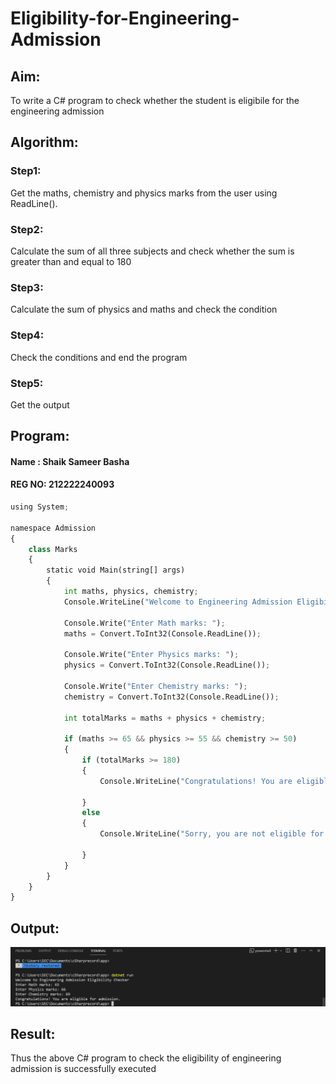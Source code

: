 # Eligibility-for-Engineering-Admission
## Aim:
To write a C# program to check whether the student is eligibile for the engineering admission

## Algorithm:
### Step1: 
Get the maths, chemistry and physics marks from the user using ReadLine().
### Step2: 
Calculate the sum of all three subjects and check whether the sum is greater than and equal to 180

### Step3:
Calculate the sum of physics and maths and check the condition

### Step4:
Check the conditions and end the program

### Step5:
Get the output
## Program:
#### Name : Shaik Sameer Basha
#### REG NO: 212222240093
```python
using System;

namespace Admission
{
    class Marks
    {
        static void Main(string[] args)
        {
            int maths, physics, chemistry;
            Console.WriteLine("Welcome to Engineering Admission Eligibility Checker");

            Console.Write("Enter Math marks: ");
            maths = Convert.ToInt32(Console.ReadLine());

            Console.Write("Enter Physics marks: ");
            physics = Convert.ToInt32(Console.ReadLine());

            Console.Write("Enter Chemistry marks: ");
            chemistry = Convert.ToInt32(Console.ReadLine());

            int totalMarks = maths + physics + chemistry;

            if (maths >= 65 && physics >= 55 && chemistry >= 50)
            {
                if (totalMarks >= 180)
                {
                    Console.WriteLine("Congratulations! You are eligible for admission.");

                }
                else
                {
                    Console.WriteLine("Sorry, you are not eligible for admission.");

                }
            }
        }
    }
}
```

## Output:

![alt text](<Screenshot (252).png>)

## Result:
Thus the above C# program to check the eligibility of engineering admission is successfully executed

